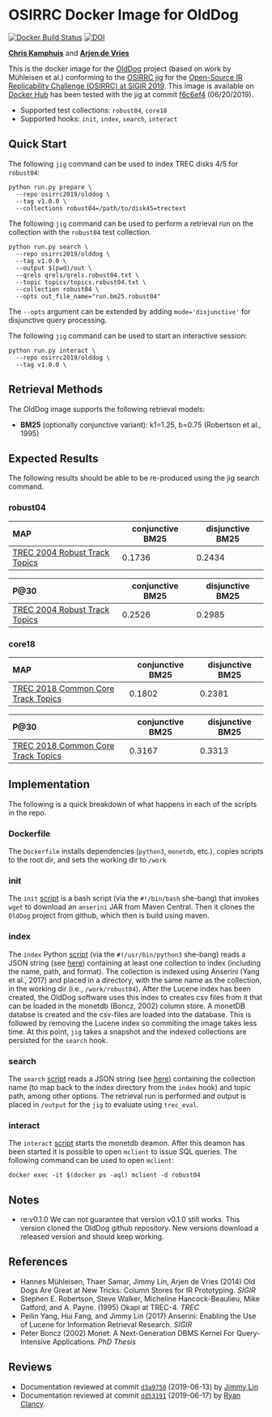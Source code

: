 # OSIRRC Docker Image for OldDog

[![Docker Build Status](https://img.shields.io/docker/cloud/build/osirrc2019/olddog.svg)](https://hub.docker.com/r/osirrc2019/olddog)
[![DOI](https://zenodo.org/badge/DOI/10.5281/zenodo.3250919.svg)](https://doi.org/10.5281/zenodo.3250919)

[**Chris Kamphuis**](https://github.com/chriskamphuis) and [**Arjen de Vries**](https://github.com/arjenpdevries)

This is the docker image for the [OldDog](https://github.com/chriskamphuis/olddog) project (based on work by M&uuml;hleisen et al.)  conforming to the [OSIRRC jig](https://github.com/osirrc/jig/) for the [Open-Source IR Replicability Challenge (OSIRRC) at SIGIR 2019](https://osirrc.github.io/osirrc2019/).
This image is available on [Docker Hub](https://hub.docker.com/r/osirrc2019/olddog
) has been tested with the jig at commit [f6c6ef4](https://github.com/osirrc/jig/commit/f6c6ef4823f07fedfe9bda719c4fb2cbd9cc6498) (06/20/2019).

+ Supported test collections: `robust04`, `core18`
+ Supported hooks: `init`, `index`, `search`, `interact`

## Quick Start

The following `jig` command can be used to index TREC disks 4/5 for `robust04`:

```
python run.py prepare \            
  --repo osirrc2019/olddog \
  --tag v1.0.0 \
  --collections robust04=/path/to/disk45=trectext
```

The following `jig` command can be used to perform a retrieval run on the collection with the `robust04` test collection.

```
python run.py search \
  --repo osirrc2019/olddog \
  --tag v1.0.0 \
  --output $(pwd)/out \
  --qrels qrels/qrels.robust04.txt \
  --topic topics/topics.robust04.txt \
  --collection robust04 \
  --opts out_file_name="run.bm25.robust04"
```

The `--opts` argument can be extended by adding `mode='disjunctive'` for disjunctive query processing.

The following `jig` command can be used to start an interactive session:

```
python run.py interact \
  --repo osirrc2019/olddog \
  --tag v1.0.0 \
```  

## Retrieval Methods

The OldDog image supports the following retrieval models:

+ **BM25** (optionally conjunctive variant): k1=1.25, b=0.75 (Robertson et al., 1995) 

## Expected Results

The following results should be able to be re-produced using the jig search command.

### robust04

MAP                                     | conjunctive BM25 | disjunctive BM25 | 
:---------------------------------------|------------------|------------------|
[TREC 2004 Robust Track Topics](http://trec.nist.gov/data/robust/04.testset.gz)| 0.1736   | 0.2434    |

P@30                                    | conjunctive BM25 | disjunctive BM25 | 
:---------------------------------------|------------------|------------------|
[TREC 2004 Robust Track Topics](http://trec.nist.gov/data/robust/04.testset.gz)| 0.2526   | 0.2985    |

### core18

MAP                                     | conjunctive BM25 | disjunctive BM25 | 
:---------------------------------------|------------------|------------------|
[TREC 2018 Common Core Track Topics](https://trec.nist.gov/data/core/topics2018.txt)|  0.1802  |  0.2381  |

P@30                                    | conjunctive BM25 | disjunctive BM25 | 
:---------------------------------------|------------------|------------------|
[TREC 2018 Common Core Track Topics](https://trec.nist.gov/data/core/topics2018.txt)|  0.3167  | 0.3313   |


## Implementation

The following is a quick breakdown of what happens in each of the scripts in the repo.

### Dockerfile

The `Dockerfile` installs dependencies (`python3`, `monetdb`, etc.), copies scripts to the root dir, and sets the working dir to `/work`

### init

The `init` [script](init) is a bash script (via the `#!/bin/bash` she-bang) that invokes `wget` to download an `anserini` JAR from Maven Central. Then it clones the `OldDog` project from github, which then is build using maven.

### index
The `index` Python [script](index) (via the `#!/usr/bin/python3` she-bang) reads a JSON string (see [here](https://github.com/osirrc/jig#index)) containing at least one collection to index (including the name, path, and format).
The collection is indexed using Anserini (Yang et al., 2017) and placed in a directory, with the same name as the collection, in the working dir (i.e., `/work/robust04`).
After the Lucene index has been created, the OldDog software uses this index to creates csv files from it that can be loaded in the monetdb (Boncz, 2002)  column store.
A monetDB databse is created and the csv-files are loaded into the database.
This is followed by removing the Lucene index so commiting the image takes less time.
At this point, `jig` takes a snapshot and the indexed collections are persisted for the `search` hook.

### search
The `search` [script](search) reads a JSON string (see [here](https://github.com/osirrc/jig#search)) containing the collection name (to map back to the index directory from the `index` hook) and topic path, among other options.
The retrieval run is performed and output is placed in `/output` for the `jig` to evaluate using `trec_eval`.

### interact
The `interact` [script](interact) starts the monetdb deamon. After this deamon has been started it is possible to open `mclient` to issue SQL queries. The following command can be used to open `mclient`:
```
docker exec -it $(docker ps -aql) mclient -d robust04
```

## Notes
- re:v0.1.0
We can not guarantee that version v0.1.0 still works. This version cloned the OldDog github repository. New versions download a released version and should keep working.

## References
+ Hannes M&uuml;hleisen, Thaer Samar, Jimmy Lin, Arjen de Vries (2014) Old Dogs Are Great at New Tricks: Column Stores for IR Prototyping. _SIGIR_
+ Stephen E. Robertson, Steve Walker, Micheline Hancock-Beaulieu, Mike Gatford, and A. Payne. (1995) Okapi at TREC-4. _TREC_
+ Peilin Yang, Hui Fang, and Jimmy Lin (2017) Anserini: Enabling the Use of Lucene for Information Retrieval Research. _SIGIR_
+ Peter Boncz (2002) Monet: A Next-Generation DBMS Kernel For Query-Intensive Applications. _PhD Thesis_

## Reviews

+ Documentation reviewed at commit [`d3a9750`](https://github.com/osirrc/olddog-docker/commit/d3a9750e74f815c12fe66dbd3e81e598b99ef9e5) (2019-06-13) by [Jimmy Lin](https://github.com/lintool/)
+ Documentation reviewed at commit [`dd53191`](https://github.com/osirrc/olddog-docker/commit/9275f8b72b518fc3ae35906ce1d7059e6dd53191) (2019-06-17) by [Ryan Clancy](https://github.com/r-clancy/).
